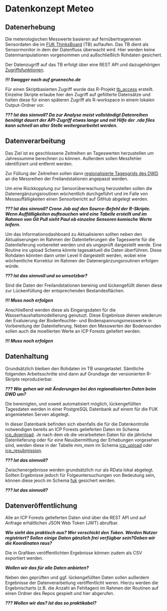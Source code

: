 # Datenkonzept Meteo

## Datenerhebung

Die meterologischen Messwerte basieren auf fernübertragenenen Sensordaten die im [FUK ThinksBoard](https://thingsboard.forstliche-umweltkontrolle.de/home) (TB) auflaufen. Das TB dient als Sensormonitor in dem der Datenfluss überwacht wird. Hier werden keine Datenmanipulationen vorgenommen und außschließlich Rohdaten gesichert.

Der Datenzugriff auf das TB erfolgt über eine REST API und dazugehörigen [Zugriffsfunktionen](https://thingsboard.gruenecho.de/swagger-ui/index.html).

***!!! Swagger noch auf gruenecho.de***

Für einen Skriptbasierten Zugriff wurde das R-Projekt [tb_access](https://github.com/Landeskompetenzzentrum-Forst-Eberswalde/FUK-TB-api-functions/tree/main/R/tb_access) erstellt. Einzelne Skripte erlaube hier den Zugriff auf gefiilterte Datensätze und halten diese für einen späteren Zugriff als R-workspace in einem lokalen Output-Ordner vor.

***??? Ist das sinnvoll? Da zur Analyse meist vollständigt Datenreihen benötigt dauert der API-Zugriff etwas lange und mit Hilfe der .rda files kann schnell an alter Stelle weitergearbeitet werden.***

## Datenverarbeitung

Das Ziel ist es geschlossene Zeitreihen an Tageswerten herzustellen um Jahressumme berechnen zu können. Außerdem sollen Messfehler identifiziert und entfernt werden.

Zur Füllung der Zeitreihen sollen dann [regionalisierte Tagesgrids des DWD](https://opendata.dwd.de/climate_environment/CDC/grids_germany/daily/) an die Messreihen der Freilandstationen angepasst werden.

Um eine Rückkopplung zur Sensorüberwachung herzustellen sollen die Datenergänzungsroutinen wöchentlich durchgeführt und im Falle von Messauffälligkeiten einen Sensorbericht auf GitHub abgelegt werden.

***??? Ist das sinnvoll? Crone Job auf den Source-Befehl der R-Skripte. Wenn Auffälligkeiten aufteauchen wird eine Tabelle erstellt und im Rahmen von Git Pull sieht Paul ob einzelne Sensoren komische Werte leifern.***

Um das Informationsdashboard zu Aktualisieren sollten neben den Aktualiserungen im Rahmen der Datenlieferungen die Tageswerte für die Datenlieferung vorbereitet werden und als ungeprüft dargestellt werde. Eine Routine ins upload Schema könnte tagesaktuell die Daten überführen. Diese Rohdaten könnten dann unter Level II dargestellt werden, wobei eine wöchentliche Korrektur im Rahmen der Datenergänzungsroutinen erfolgen würde.

***??? Ist das sinnvoll und so umsetzbar?***

Sind die Daten der Freilandstationen bereinig und lückengefüllt dienen diese zur Lückenfüllung der entsprechenden Bestandesflächen.

***!!! Muss noch erfolgen***

Anschließend werden diese als Eingangsdaten für die Wasserhaushaltsmodellierung genutuzt. Diese Ergebnisse dienen wiederum der Evaluierung der Bodenfeuchte- und Bodenspannungsmesswerte in Vorbereitung der Datenlieferung. Neben den Messwerten der Bodensonden sollen auch die moellierten Werte an ICP Forests geliefert werden.

***!!! Muss noch erfolgen***

## Datenhaltung

Grundsätzlich bleiben den Rohdaten im TB unangetastet. Sämtliche folgenden Arbeitsschritte sind dann auf Grundlage der versionierten R-Skripte reproduzierbar.

***??? Wie gehen wir mit Änderungen bei den regionalisierten Daten beim DWD um?***

Die bereinigten, und soweit automatisiert möglich, lückengefüllten Tagesdaten werden in einer PostgreSQL Datenbank auf einem für die FUK angemieteten Serven abgelegt.

In dieser Datenbank befinden sich ebenfalls die für die Datenkontrolle notwendigen bereits an ICP Forests gelieferten Daten im Schema [icp_download](http://116.203.31.116:8000/project/default/editor?schema=icp_download). Je nach dem ob die verarbeiteten Daten für die jährliche Datenlieferung oder für eine Neuübermittlung der Erhebungen vorgesehen sind, werden diese in der Tabelle *mm_mem* im Schema [icp_upload](http://116.203.31.116:8000/project/default/editor?schema=icp_upload) oder [icp_resubmission](http://116.203.31.116:8000/project/default/editor?schema=icp_resubmission).

***??? Ist das sinnvoll?***

Zwischenergebnisse werden grundsätzlich nur als RData lokal abgelegt. Sollten Ergebnisse jedoch für Folgeuntersuchungen von Bedeutung sein, können diese jeoch im Schema [fuk](http://116.203.31.116:8000/project/default/editor?schema=fuk) gesichert werden.

***??? Ist das sinnvoll?***

## Datenveröffentlichung

Alle an ICP Forests gelieferten Daten sind über die REST API und auf Anfrage erhältlichen JSON Web Token (JWT) abrufbar.

***Wie sieht das praktisch aus? Wer verschickt den Token. Werden Nutzer registriert? Sollen einige Daten gänzlich frei verfügbar sein?Geben wir die Koordinaten raus?***

Die in Grafiken veröffentlichten Ergebnisse können zudem als CSV exportiert werden.

***Wollen wir das für alle Daten anbieten?***

Neben den geprüften und ggf. lückengefüllten Daten sollen außerdem Ergebnisse der Datenverarbeitung veröffentlicht weren. Hierzu werden die Ergebnischarts (z.B. die Anzahl an Fehltagen) im Rahmen der Routinen auf einen Ordner des Repos gespielt und hier abgerufen.

***??? Wollen wir das? Ist das so praktikabel?***